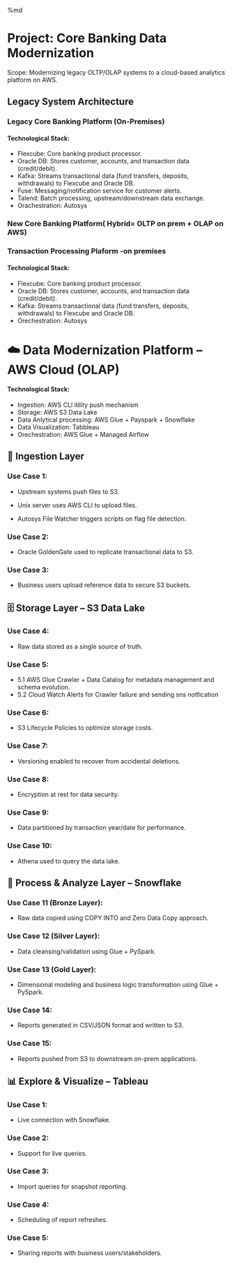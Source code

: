 %md
# Project: Core Banking Data Modernization 
Scope: Modernizing legacy OLTP/OLAP systems to a cloud-based analytics platform on AWS.

## Legacy System Architecture
### Legacy Core Banking Platform (On-Premises)
#### Technological Stack:
- Flexcube: Core banking product processor.
- Oracle DB: Stores customer, accounts, and transaction data (credit/debit).
- Kafka: Streams transactional data (fund transfers, deposits, withdrawals) to Flexcube and Oracle DB.
- Fuse: Messaging/notification service for customer alerts.
- Talend: Batch processing, upstream/downstream data exchange.
- Orachestration: Autosys

### New Core Banking Platform( Hybrid= OLTP on prem + OLAP on AWS)
### Transaction Processing Plaform -on premises
#### Technological Stack:
- Flexcube: Core banking product processor.
- Oracle DB: Stores customer, accounts, and transaction data (credit/debit).
- Kafka: Streams transactional data (fund transfers, deposits, withdrawals) to Flexcube and Oracle DB.
- Orechestration: Autosys

# ☁️ Data Modernization Platform – AWS Cloud (OLAP)
#### Technological Stack:
- Ingestion: AWS CLI itility push mechanism
- Storage: AWS S3 Data Lake 
- Data Anlytical processing: AWS Glue + Payspark + Snowflake
- Data Visualization: Tabbleau
- Orechestration: AWS Glue + Managed Airflow

## 🔄 Ingestion Layer
### Use Case 1:

- Upstream systems push files to S3.

- Unix server uses AWS CLI to upload files.

- Autosys File Watcher triggers scripts on flag file detection.

### Use Case 2:

- Oracle GoldenGate used to replicate transactional data to S3.

### Use Case 3:

- Business users upload reference data to secure S3 buckets.

## 🗄️ Storage Layer – S3 Data Lake
### Use Case 4:

- Raw data stored as a single source of truth.

### Use Case 5:

- 5.1 AWS Glue Crawler + Data Catalog for metadata management and schema evolution.
- 5.2 Cloud Watch Alerts for Crawler failure and sending sns notfication

### Use Case 6:

- S3 Lifecycle Policies to optimize storage costs.

### Use Case 7:

- Versioning enabled to recover from accidental deletions.

### Use Case 8:

- Encryption at rest for data security.

### Use Case 9:

- Data partitioned by transaction year/date for performance.

### Use Case 10:

- Athena used to query the data lake.

## 🔧 Process & Analyze Layer – Snowflake
### Use Case 11 (Bronze Layer):

- Raw data copied using COPY INTO and Zero Data Copy approach.

### Use Case 12 (Silver Layer):

- Data cleansing/validation using Glue + PySpark.

### Use Case 13 (Gold Layer):

- Dimensional modeling and business logic transformation using Glue + PySpark.

### Use Case 14:

- Reports generated in CSV/JSON format and written to S3.

### Use Case 15:

- Reports pushed from S3 to downstream on-prem applications.

## 📊 Explore & Visualize – Tableau
### Use Case 1:

- Live connection with Snowflake.

### Use Case 2:

- Support for live queries.

### Use Case 3:

- Import queries for snapshot reporting.

### Use Case 4:

- Scheduling of report refreshes.

### Use Case 5:

- Sharing reports with business users/stakeholders.
